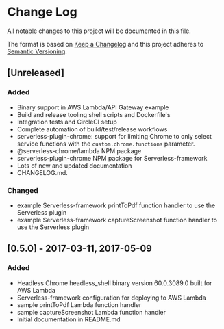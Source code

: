 # Change Log
All notable changes to this project will be documented in this file.

The format is based on [Keep a Changelog](http://keepachangelog.com/)
and this project adheres to [Semantic Versioning](http://semver.org/).


## [Unreleased]
### Added
- Binary support in AWS Lambda/API Gateway example
- Build and release tooling shell scripts and Dockerfile's
- Integration tests and CircleCI setup
- Complete automation of build/test/release workflows
- serverless-plugin-chrome: support for limiting Chrome to only select service functions with the `custom.chrome.functions` parameter.
- @serverless-chrome/lambda NPM package
- serverless-plugin-chrome NPM package for Serverless-framework
- Lots of new and updated documentation
- CHANGELOG.md.

### Changed
- example Serverless-framework printToPdf function handler to use the Serverless plugin
- example Serverless-framework captureScreenshot function handler to use the Serverless plugin


## [0.5.0] - 2017-03-11, 2017-05-09
### Added
- Headless Chrome headless_shell binary version 60.0.3089.0 built for AWS Lambda
- Serverless-framework configuration for deploying to AWS Lambda
- sample printToPdf Lambda function handler
- sample captureScreenshot Lambda function handler
- Initial documentation in README.md
